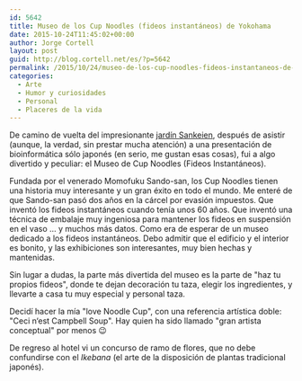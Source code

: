 ```yaml
---
id: 5642
title: Museo de los Cup Noodles (fideos instantáneos) de Yokohama
date: 2015-10-24T11:45:02+00:00
author: Jorge Cortell
layout: post
guid: http://blog.cortell.net/es/?p=5642
permalink: /2015/10/24/museo-de-los-cup-noodles-fideos-instantaneos-de-yokohama/
categories:
  - Arte
  - Humor y curiosidades
  - Personal
  - Placeres de la vida
---
```

De camino de vuelta del impresionante <a href="http://blog.cortell.net/es/2015/10/22/jardin-sankeien-de-yokohama/" target="_blank">jardín Sankeien</a>, después de asistir (aunque, la verdad, sin prestar mucha atención) a una presentación de bioinformática sólo japonés (en serio, me gustan esas cosas), fui a algo divertido y peculiar: el Museo de Cup Noodles (Fideos Instantáneos).

Fundada por el venerado Momofuku Sando-san, los Cup Noodles tienen una historia muy interesante y un gran éxito en todo el mundo. Me enteré de que Sando-san pasó dos años en la cárcel por evasión impuestos. Que inventó los fideos instantáneos cuando tenía unos 60 años. Que inventó una técnica de embalaje muy ingeniosa para mantener los fideos en suspensión en el vaso ... y muchos más datos. Como era de esperar de un museo dedicado a los fideos instantáneos. Debo admitir que el edificio y el interior es bonito, y las exhibiciones son interesantes, muy bien hechas y mantenidas.

Sin lugar a dudas, la parte más divertida del museo es la parte de "haz tu propios fideos", donde te dejan decoración tu taza, elegir los ingredientes, y llevarte a casa tu muy especial y personal taza.

Decidí hacer la mía "love Noodle Cup", con una referencia artística doble: "Ceci n‘est Campbell Soup". Hay quien ha sido llamado "gran artista conceptual" por menos 😉

De regreso al hotel vi un concurso de ramo de flores, que no debe confundirse con el _Ikebana_ (el arte de la disposición de plantas tradicional japonés).